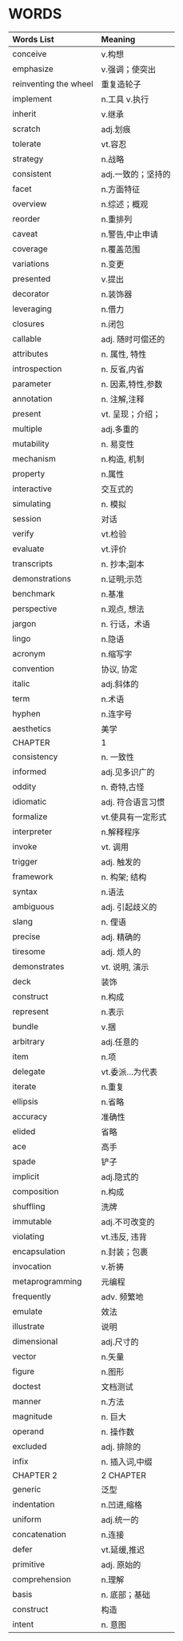 # WORDS  

| Words List | Meaning |  
| :---- | :----|
|conceive|v.构想|
|emphasize|v.强调；使突出|
|reinventing the wheel|重复造轮子|
|implement|n.工具 v.执行|
|inherit|v.继承|
|scratch|adj.划痕|
|tolerate|vt.容忍|
|strategy|n.战略|
|consistent|adj.一致的；坚持的|
|facet|n.方面特征|
|overview|n.综述；概观|
|reorder|n.重排列|
|caveat|n.警告,中止申请|
|coverage|n.覆盖范围|
|variations|n.变更|
|presented|v.提出|
|decorator|n.装饰器|
|leveraging|n.借力|
|closures|n.闭包|
|callable|adj. 随时可偿还的|
|attributes|n. 属性, 特性|
|introspection|n. 反省,内省|
|parameter|n. 因素,特性,参数|
|annotation|n. 注解,注释|
|present|vt. 呈现；介绍；|
|multiple|adj.多重的|
|mutability|n. 易变性|
|mechanism|n.构造, 机制|
|property|n.属性|
|interactive|交互式的|
|simulating|n. 模拟|
|session|对话|
|verify|vt.检验|
|evaluate|vt.评价|
|transcripts|n. 抄本;副本|
|demonstrations|n.证明;示范|
|benchmark|n.基准|
|perspective|n.观点, 想法|
|jargon|n. 行话，术语|
|lingo|n.隐语|
|acronym|n.缩写字|
|convention|协议, 协定|
|italic|adj.斜体的|
|term|n.术语|
|hyphen|n.连字号|
|aesthetics|美学|
|CHAPTER|1|
|consistency|n. 一致性|
|informed|adj.见多识广的|
|oddity|n. 奇特,古怪|
|idiomatic|adj. 符合语言习惯|
|formalize|vt.使具有一定形式|
|interpreter|n.解释程序|
|invoke|vt. 调用|
|trigger|adj. 触发的|
|framework|n. 构架; 结构|
|syntax|n.语法|
|ambiguous|adj. 引起歧义的|
|slang|n. 俚语|
|precise|adj. 精确的|
|tiresome|adj. 烦人的|
|demonstrates|vt. 说明, 演示|
|deck|装饰|
|construct|n.构成|
|represent|n.表示|
|bundle|v.捆|
|arbitrary|adj.任意的|
|item|n.项|
|delegate|vt.委派…为代表|
|iterate|n.重复|
|ellipsis|n.省略|
|accuracy|准确性|
|elided|省略|
|ace|高手|
|spade|铲子|
|implicit|adj.隐式的|
|composition|n.构成|
|shuffling|洗牌|
|immutable|adj.不可改变的|
|violating|vt.违反, 违背|
|encapsulation|n.封装；包裹|
|invocation|v.祈祷|
|metaprogramming|元编程|
|frequently|adv. 频繁地|
|emulate|效法|
|illustrate|说明|
|dimensional|adj.尺寸的|
|vector|n.矢量|
|figure|n.图形|
|doctest|文档测试|
|manner|n.方法|
|magnitude|n. 巨大|
|operand|n. 操作数|
|excluded|adj. 排除的|
|infix|n. 插入词,中缀|
|CHAPTER 2|2 CHAPTER|
|generic|泛型|
|indentation|n.凹进,缩格|
|uniform|adj.统一的|
|concatenation|n.连接|
|defer|vt.延缓,推迟|
|primitive|adj. 原始的|
|comprehension|n.理解|
|basis|n. 底部；基础|
|construct|构造|
|intent|n. 意图|
